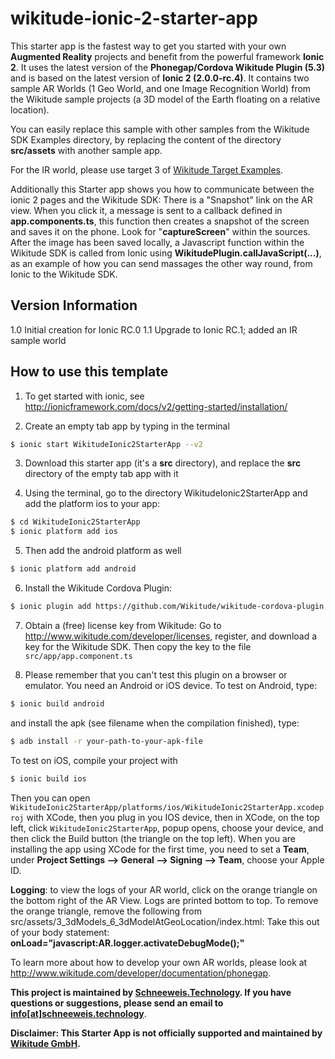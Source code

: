 # wikitude-ionic-2-starter-app
This starter app is the fastest way to get you started with your own <strong>Augmented Reality</strong> projects and benefit from the powerful framework <strong>Ionic 2</strong>. It uses the latest version of the <strong>Phonegap/Cordova Wikitude Plugin (5.3)</strong> and is based on the latest version of <strong>Ionic 2 (2.0.0-rc.4)</strong>. It contains two sample AR Worlds (1 Geo World, and one Image Recognition World) from the Wikitude sample projects (a 3D model of the Earth floating on a relative location). <p>You can easily replace this sample with other samples from the Wikitude SDK Examples directory, by replacing the content of the directory <strong>src/assets</strong> with another sample app.<p>
For the IR world, please use target 3 of <a href="http://www.wikitude.com/external/doc/documentation/5.0/android/images/target_images_examples.pdf">Wikitude Target Examples</a>.<p>
Additionally this Starter app shows you how to communicate between the ionic 2 pages and the Wikitude SDK: There is a "Snapshot" link on the AR view. When you click it, a message is sent to a callback defined in <strong>app.components.ts</strong>, this function then creates a snapshot of the screen and saves it on the phone. Look for "<strong>captureScreen</strong>" within the sources. After the image has been saved locally, a Javascript function within the Wikitude SDK is called from Ionic using <strong>WikitudePlugin.callJavaScript(...)</strong>, as an example of how you can send massages the other way round, from Ionic to the Wikitude SDK.<p>  

## Version Information
1.0 Initial creation for Ionic RC.0
1.1 Upgrade to Ionic RC.1; added an IR sample world 

## How to use this template

1) To get started with ionic, see http://ionicframework.com/docs/v2/getting-started/installation/<br>

2) Create an empty tab app by typing in the terminal

```bash
$ ionic start WikitudeIonic2StarterApp --v2
```

3) Download this starter app (it's a <strong>src</strong> directory), and replace the <strong>src</strong> directory of the empty tab app with it<br>

4) Using the terminal, go to the directory WikitudeIonic2StarterApp and add the platform ios to your app: <br>

```bash
$ cd WikitudeIonic2StarterApp
$ ionic platform add ios
```

5) Then add the android platform as well <br>

```bash
$ ionic platform add android
```

6) Install the Wikitude Cordova Plugin:

```bash
$ ionic plugin add https://github.com/Wikitude/wikitude-cordova-plugin.git
```

7) Obtain a (free) license key from Wikitude: Go to http://www.wikitude.com/developer/licenses, register, and download a key for the Wikitude SDK. Then copy the key to the file `src/app/app.component.ts`

8) Please remember that you can't test this plugin on a browser or emulator. You need an Android or iOS device. To test on Android, type:

```bash
$ ionic build android
```
and install the apk (see filename when the compilation finished), type: 

```bash
$ adb install -r your-path-to-your-apk-file
```

To test on iOS, compile your project with 

```bash
$ ionic build ios
```

Then you can open `WikitudeIonic2StarterApp/platforms/ios/WikitudeIonic2StarterApp.xcodeproj` with XCode, then you plug in you IOS device, then in XCode, on the top left, click `WikitudeIonic2StarterApp`, popup opens, choose your device, and then click the Build button (the triangle on the top left). When you are installing the app using XCode for the first time, you need to set a <strong>Team</strong>, under <strong>Project Settings --> General --> Signing --> Team</strong>, choose your Apple ID.

<strong>Logging</strong>: to view the logs of your AR world, click on the orange triangle on the bottom right of the AR View. Logs are printed bottom to top. To remove the orange triangle, remove the following from src/assets/3_3dModels_6_3dModelAtGeoLocation/index.html: Take this out of your body statement: <strong>onLoad="javascript:AR.logger.activateDebugMode();"</strong>

To learn more about how to develop your own AR worlds, please look at http://www.wikitude.com/developer/documentation/phonegap.

<strong>This project is maintained by <a href="http://schneeweis.technology">Schneeweis.Technology</a>. If you have questions or suggestions, please send an email to <a href="mailto:info@schneeweis.technology">info[at]schneeweis.technology</a></strong>.

<strong>Disclaimer: This Starter App is not officially supported and maintained by <a href="http://www.wikitude.com">Wikitude GmbH</a>.</strong>
